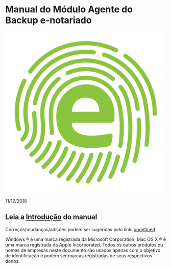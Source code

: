 
[//]: # (Homepage)

# Manual do Módulo Agente do Backup e-notariado

![](favicon-original.png)

  
11/12/2018  
  
  
  
## Leia a [Introdução](01-introduction) do manual 
  
Correçõs/mudanças/adições podem ser sugeridas pelo link: [undefined](https://example.com)

Windows ® é uma marca registrada da Microsoft Corporation. Mac OS X ® é uma marca registrada da Apple Incorporated. Todos os outros produtos ou nomes de empresas neste documento são usados apenas com o objetivo de identificação e podem ser marcas registradas de seus respectivos donos.


